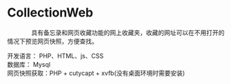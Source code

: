 # CollectionWeb
&emsp;&emsp;&emsp;&emsp;具有备忘录和网页收藏功能的网上收藏夹，收藏的网址可以在不用打开的情况下预览网页快照，方便查找。

开发语言：
PHP、HTML、js、CSS
<br>
数据库：
Mysql
<br>
网页快照获取：PHP + cutycapt + xvfb(没有桌面环境时需要安装)
